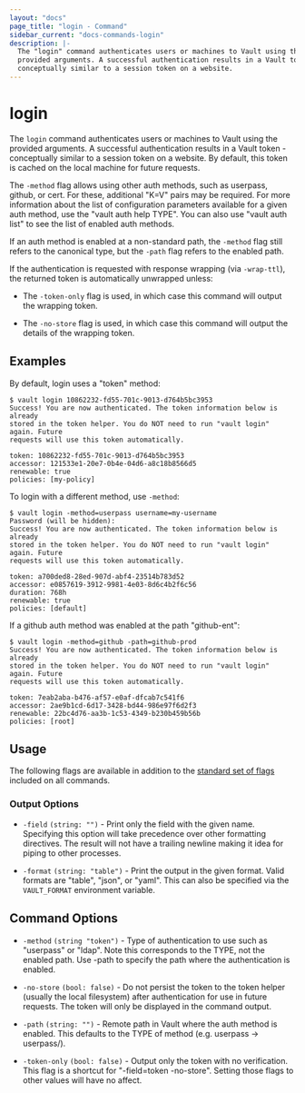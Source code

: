 ```yaml
---
layout: "docs"
page_title: "login - Command"
sidebar_current: "docs-commands-login"
description: |-
  The "login" command authenticates users or machines to Vault using the
  provided arguments. A successful authentication results in a Vault token -
  conceptually similar to a session token on a website.
---
```


# login

The `login` command authenticates users or machines to Vault using the provided
arguments. A successful authentication results in a Vault token - conceptually
similar to a session token on a website. By default, this token is cached on the
local machine for future requests.

The `-method` flag allows using other auth methods, such as userpass,
github, or cert. For these, additional "K=V" pairs may be required.  For more
information about the list of configuration parameters available for a given
auth method, use the "vault auth help TYPE". You can also use "vault
auth list" to see the list of enabled auth methods.

If an auth method is enabled at a non-standard path, the `-method`
flag still refers to the canonical type, but the `-path` flag refers to the
enabled path.

If the authentication is requested with response wrapping (via `-wrap-ttl`),
the returned token is automatically unwrapped unless:

  - The `-token-only` flag is used, in which case this command will output
    the wrapping token.

  - The `-no-store` flag is used, in which case this command will output the
    details of the wrapping token.

## Examples

By default, login uses a "token" method:

```text
$ vault login 10862232-fd55-701c-9013-d764b5bc3953
Success! You are now authenticated. The token information below is already
stored in the token helper. You do NOT need to run "vault login" again. Future
requests will use this token automatically.

token: 10862232-fd55-701c-9013-d764b5bc3953
accessor: 121533e1-20e7-0b4e-04d6-a8c18b8566d5
renewable: true
policies: [my-policy]
```

To login with a different method, use `-method`:

```text
$ vault login -method=userpass username=my-username
Password (will be hidden):
Success! You are now authenticated. The token information below is already
stored in the token helper. You do NOT need to run "vault login" again. Future
requests will use this token automatically.

token: a700ded8-28ed-907d-abf4-23514b783d52
accessor: e0857619-3912-9981-4e03-8d6c4b2f6c56
duration: 768h
renewable: true
policies: [default]
```

If a github auth method was enabled at the path "github-ent":

```text
$ vault login -method=github -path=github-prod
Success! You are now authenticated. The token information below is already
stored in the token helper. You do NOT need to run "vault login" again. Future
requests will use this token automatically.

token: 7eab2aba-b476-af57-e0af-dfcab7c541f6
accessor: 2ae9b1cd-6d17-3428-bd44-986e97f6d2f3
renewable: 22bc4d76-aa3b-1c53-4349-b230b459b56b
policies: [root]
```

## Usage

The following flags are available in addition to the [standard set of
flags](/docs/commands/index.html) included on all commands.

### Output Options

- `-field` `(string: "")` - Print only the field with the given name. Specifying
  this option will take precedence over other formatting directives. The result
  will not have a trailing newline making it idea for piping to other processes.

- `-format` `(string: "table")` - Print the output in the given format. Valid
  formats are "table", "json", or "yaml". This can also be specified via the
  `VAULT_FORMAT` environment variable.

## Command Options

- `-method` `(string "token")` - Type of authentication to use such as
  "userpass" or "ldap". Note this corresponds to the TYPE, not the enabled path.
  Use -path to specify the path where the authentication is enabled.

- `-no-store` `(bool: false)` - Do not persist the token to the token helper
  (usually the local filesystem) after authentication for use in future
  requests. The token will only be displayed in the command output.

- `-path` `(string: "")` - Remote path in Vault where the auth method
  is enabled. This defaults to the TYPE of method (e.g. userpass -> userpass/).

- `-token-only` `(bool: false)` - Output only the token with no verification.
  This flag is a shortcut for "-field=token -no-store". Setting those
  flags to other values will have no affect.
